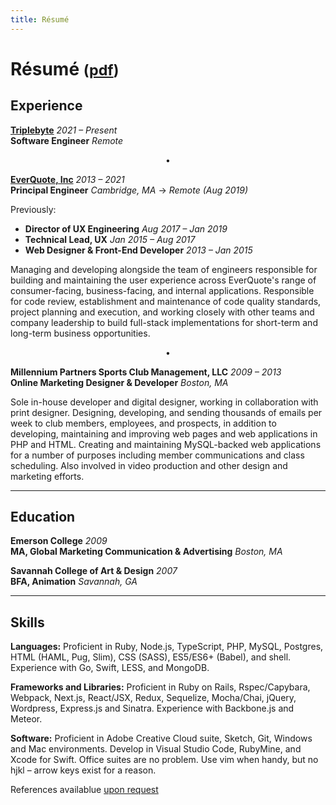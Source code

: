 ```yaml
---
title: Résumé
---
```


# Résumé <small>([pdf](/images/2018-08-resume-ben-saufley.pdf))</small>

## Experience

**[Triplebyte](https://triplebyte.com)** _2021 – Present_  
**Software Engineer** _Remote_

<p style="text-align: center;">&bullet;</p>

**[EverQuote, Inc](https://everquote.com)** _2013 – 2021_  
**Principal Engineer** _Cambridge, MA_ &rarr; _Remote (Aug 2019)_

Previously:

- **Director of UX Engineering** _Aug 2017 – Jan 2019_
- **Technical Lead, UX** _Jan 2015 – Aug 2017_
- **Web Designer & Front-End Developer** _2013 – Jan 2015_

Managing and developing alongside the team of engineers responsible for building and maintaining the user experience across EverQuote's range of consumer-facing, business-facing, and internal applications. Responsible for code review, establishment and maintenance of code quality standards, project planning and execution, and working closely with other teams and company leadership to build full-stack implementations for short-term and long-term business opportunities.

<p style="text-align: center;">&bullet;</p>

**Millennium Partners Sports Club Management, LLC** _2009 – 2013_  
**Online Marketing Designer & Developer** _Boston, MA_

Sole in-house developer and digital designer, working in collaboration with print designer. Designing, developing, and sending thousands of emails per week to club members, employees, and prospects, in addition to developing, maintaining and improving web pages and web applications in PHP and HTML. Creating and maintaining MySQL-backed web applications for a number of purposes including member communications and class scheduling. Also involved in video production and other design and marketing efforts.

---

## Education

**Emerson College** _2009_  
**MA, Global Marketing Communication & Advertising** _Boston, MA_

**Savannah College of Art & Design** _2007_  
**BFA, Animation** _Savannah, GA_

---

## Skills

**Languages:** Proficient in Ruby, Node.js, TypeScript, PHP, MySQL, Postgres, HTML (HAML, Pug, Slim), CSS (SASS), ES5/ES6+ (Babel), and shell. Experience with Go, Swift, LESS, and MongoDB.

**Frameworks and Libraries:** Proficient in Ruby on Rails, Rspec/Capybara, Webpack, Next.js, React/JSX, Redux, Sequelize, Mocha/Chai, jQuery, Wordpress, Express.js and Sinatra. Experience with Backbone.js and Meteor.

**Software:** Proficient in Adobe Creative Cloud suite, Sketch, Git, Windows and Mac environments. Develop in Visual Studio Code, RubyMine, and Xcode for Swift. Office suites are no problem. Use vim when handy, but no hjkl – arrow keys exist for a reason.

References availablue [upon request](/contact)
